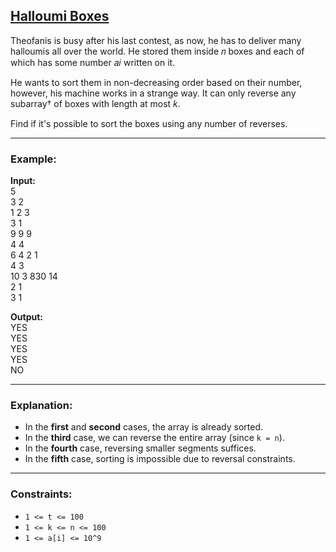 ## [Halloumi Boxes](https://codeforces.com/problemset/problem/1783/A)

Theofanis is busy after his last contest, as now, he has to deliver many halloumis all over the world. He stored them inside 𝑛
boxes and each of which has some number 𝑎𝑖
written on it.

He wants to sort them in non-decreasing order based on their number, however, his machine works in a strange way. It can only reverse any subarray†
of boxes with length at most 𝑘.

Find if it's possible to sort the boxes using any number of reverses.

---

### Example:
**Input:**  
5  
3 2  
1 2 3  
3 1  
9 9 9  
4 4  
6 4 2 1  
4 3  
10 3 830 14  
2 1  
3 1  

**Output:**  
YES  
YES  
YES  
YES  
NO  

---

### Explanation:
- In the **first** and **second** cases, the array is already sorted.
- In the **third** case, we can reverse the entire array (since `k = n`).
- In the **fourth** case, reversing smaller segments suffices.
- In the **fifth** case, sorting is impossible due to reversal constraints.

---

### Constraints:
- `1 <= t <= 100`
- `1 <= k <= n <= 100`
- `1 <= a[i] <= 10^9`
